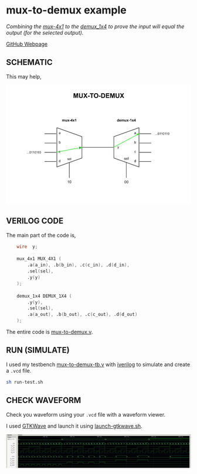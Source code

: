 # mux-to-demux example

_Combining the
[mux-4x1](https://github.com/JeffDeCola/my-systemverilog-examples/tree/master/combinational-logic/multiplexers-and-demultiplexers/mux-4x1)
to the
[demux_1x4](https://github.com/JeffDeCola/my-systemverilog-examples/tree/master/combinational-logic/multiplexers-and-demultiplexers/demux-1x4)
to prove the input will equal the output (for the selected output)._

[GitHub Webpage](https://jeffdecola.github.io/my-systemverilog-examples/)

## SCHEMATIC

This may help,

![IMAGE - mux-to-demux.jpg - IMAGE](../../../docs/pics/mux-to-demux.jpg)

## VERILOG CODE

The main part of the code is,

```verilog
    wire  y;

    mux_4x1 MUX_4X1 (
        .a(a_in), .b(b_in), .c(c_in), .d(d_in),
        .sel(sel),
        .y(y)
    );

    demux_1x4 DEMUX_1X4 (
        .y(y),
        .sel(sel),
        .a(a_out), .b(b_out), .c(c_out), .d(d_out)
    );
```

The entire code is
[mux-to-demux.v](mux-to-demux.v).

## RUN (SIMULATE)

I used my testbench
[mux-to-demux-tb.v](mux-to-demux-tb.v) with
[iverilog](https://github.com/JeffDeCola/my-cheat-sheets/tree/master/hardware/tools/simulation/iverilog-cheat-sheet)
to simulate and create a `.vcd` file.

```bash
sh run-test.sh
```

## CHECK WAVEFORM

Check you waveform using your `.vcd` file with a waveform viewer.

I used [GTKWave](https://github.com/JeffDeCola/my-cheat-sheets/tree/master/hardware/tools/simulation/gtkwave-cheat-sheet)
and launch it using
[launch-gtkwave.sh](launch-gtkwave.sh).

![mux-to-demux-waveform.jpg](../../../docs/pics/mux-to-demux-waveform.jpg)
